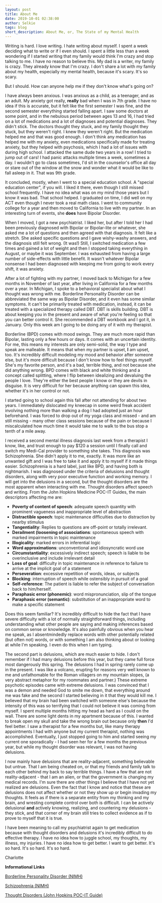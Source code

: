 ```yaml
---
layout: post
title: About Me
date: 2019-10-01 02:38:00
author: Selkie
tags: blog
short_description: About Me, or, The State of my Mental Health
---
```

Writing is hard.  I love writing.  I hate writing about myself.  I spent a week deciding what to write or if I even should.  I spent a little less than a week wondering if I started writing that my family would think I'm crazy and stop talking to me.  I have no reason to believe this.  My dad is a writer, my family is crazy. They already know that I'm crazy.  I don't share a lot with my family about my health, especially my mental health, because it's scary.  It's so scary.

But I should.  How can anyone help me if they don't know what's going on?  

I have always been anxious.  I was anxious as a child, as a teenager, and as an adult.  My anxiety got really, **really** bad when I was in 7th grade.  I have no idea if this is accurate, but it felt like the first semester I was fine, and the second semester everything started falling apart.  I saw some doctors at some point, and in the nebulous period between ages 13 and 16, I had tried on a lot of medications and a lot of diagnoses and potential diagnoses.  They didn't stick.  The doctors thought they stuck, and my family thought they stuck, but they weren't right.  I knew they weren't right.  But the medication helped me and that was good enough.  I don't think any medication has helped me with my anxiety, even medications specifically made for treating anxiety, but they helped with psychosis, which I had a lot of issues with during high school.  I attacked the same dude two years in a row!  I tried to jump out of cars!  I had panic attacks multiple times a week, sometimes a day.  I wouldn't go to class sometimes, I'd sit in the counselor's office all day or stare out of the window at the snow and wonder what it would be like to fall asleep in it.  That was 9th grade.

It concluded, mostly, when I went to a special education school.  A "special education center", if you will.  I liked it there, even though I still missed school frequently.  I have no idea what was on my mind those years but I know it was bad.  That school helped.  I graduated on time, I did well on my ACT even though I never took a real math class.  I went to community college for a year and then moved to California to live with my partner.  In an interesting turn of events, she **does** have Bipolar Disorder.

When I moved, I got a new psychiatrist.  I liked her, but after I told her I had been previously diagnosed with Bipolar or Bipolar-lite or whatever, she asked me a lot of questions and then agreed with that diagnosis.  It felt like a stretch.  She asked specific questions and I gave wishy-washy answers, and the diagnosis still felt wrong. (It was!)  Still, I switched medication a few times and gained a lot of weight and then I stopped taking everything in August, or maybe it was September.  I was exhausted from having a large number of side-effects with little benefit.  It wasn't whatever Bipolar nonsense I had been diagnosed with keeping me from going to work every shift, it was anxiety.  

After a lot of fighting with my partner, I moved back to Michigan for a few months in November of last year, after living in California for a few months over a year.  In Michigan, I spoke to a behavioral specialist about what I thought was wrong with me.  Borderline Personality Disorder can be abbreviated the same way as Bipolar Disorder, and it even has some similar symptoms.  It can't be primarily treated with medication, instead, it can be treated with a specialized therapy called DBT.  DBT is skills building.  DBT is about keeping you in the present and aware of what you're feeling so that you can better control it.  She recommended a DBT workbook and I got it, in January.  Only this week am I going to be doing any of it with my therapist.

Borderline (BPD) comes with mood swings.  They are much more rapid than Bipolar, lasting only a few hours or days.  It comes with an uncertain identity. For me, this means my interests are only semi-solid, the way I type and speak are malleable.  It means that when my partner is upset, **I** am upset, too.  It's incredibly difficult modeling my mood and behavior after someone else, but it's more difficult because I don't know how to feel things myself.  She's my favorite person, and it's a bad, terrible thing, and not because she did anything wrong.  BPD comes with black and white thinking and a concept called splitting, where I flip between idealizing and devaluing the people I love.  They're either the best people I know or they are devils in disguise.  It is very difficult for her because anything can spawn this idea, whether it's in her control or not.

I started going to school again this fall after not attending for about two years.  I immediately dislocated my kneecap in some weird freak accident involving nothing more than walking a dog I had adopted just an hour beforehand.  I was forced to drop out of my yoga class and missed - and am still missing - many other class sessions because of the pain or because I miscalculated how much time it would take me to walk to the bus stop a tenth of a mile away.

I received a second mental illness diagnosis last week from a therapist I know, like, and trust enough to pay $120 a session until I finally call and switch my Medi-Cal provider to something she takes.  This diagnosis was Schizophrenia.  She didn't apply it to me, exactly.  It was more like an unwanted gift and I was free to take it and apply it to myself if it made things easier.  Schizophrenia is a hard label, just like BPD, and having both is nightmarish.  I was diagnosed under the criteria of delusions and thought disorders, along with very poor executive function and working memory.  I will get into the delusions in a second, but the thought disorders are the most apparent when interacting with me.  Thought disorders affect speech and writing.  From the John Hopkins Medicine POC-IT Guides, the main descriptors affecting me are:
- **Poverty of content of speech**: adequate speech quantity with prominent vagueness and inappropriate level of abstraction
- **Distractible speech**: topic maintenance difficulties due to distraction by nearby stimulus
- **Tangentiality**: Replies to questions are off-point or totally irrelevant.
- **Derailment (loosening of associations**: spontaneous speech with marked impairments in topic maintenance
- **Illogicality**: marked errors in inferential logic
- **Word approximations**: unconventional and idiosyncratic word use
- **Circumstantiality**: excessively indirect speech; speech is liable to be overinclusive and include irrelevant detail
- **Loss of goal**: difficulty in topic maintenance in reference to failure to arrive at the implicit goal of a statement
- **Perseveration**: excessive repetition of words, ideas, or subjects
- **Blocking**: interruption of speech while ostensibly in pursuit of a goal
- **Self-reference**: The patient is liable to refer the subject of conversation back to him/herself.
- **Paraphasic error (phonemic)**: word mispronunciation, slip of the tongue
- **Paraphasic error (semantic)**: substitution of an inappropriate word to make a specific statement

Does this seem familiar?  It's incredibly difficult to hide the fact that I have severe difficulty with a lot of normally straightforward things, including understanding what other people are saying and making inferences based on common sense or knowledge.  It's also painfully obvious when you hear me speak, as I absentmindedly replace words with other potentially related (but often not) words, or with something I am also thinking about or looking at while I'm speaking.  I even do this when I am typing.

The second part is delusions, which are much easier to hide.  I don't remember if I had many delusions before this year, but they came full force most dangerously this spring.  The delusions I had in spring rarely come up in the present.  I was like a volcano, erupting for reasons very well known to me and unfathomable for the Roman villagers on my mountain slopes, (a very abstract metaphor for my roommates and partner.)  These extreme psychotic episodes came with extreme delusions.  I was convinced that I was a demon and needed God to smite me down, that everything around me was fake and the second I started believing in it that they would kill me.  I believed that my brain had been switched with someone else's because the intensity of this was so terrifying that I could not believe it was coming from myself.  I spent multiple months hitting my head as hard as I could on the wall.  There are some light dents in my apartment because of this.  I wanted to break open my skull and take the wrong brain out because only **then** I'd feel better.  I saw a therapist for a few months but, like many therapy appointments I had with anyone but my current therapist, nothing was accomplished.  Eventually, I just stopped going to him and started seeing my current one sporadically - I had seen her for a few months the previous year, but while my thought disorder was relevant, I was not having delusions.

I now mainly have delusions that are reality-adjacent, something believable but untrue.  That I am being cheated on, or that my friends and family talk to each other behind my back to say terrible things.  I have a few that are not reality-adjacent - that I am an alien, or that the government is changing my medical records.  I'm sure there are other things I believe that I have not yet realized are delusions. Even the fact that I know and notice that these are delusions does not affect whether or not they show up or begin invading my thoughts.  It feels as if there is a separate entity from my thinking and my brain, and wresting complete control over both is difficult.  I can be actively delusional **and** actively knowing, realizing, and countering my delusions - they stick, and that corner of my brain still tries to collect evidence as if to prove to myself that it is true.

I have been meaning to call my psychiatrist again to get medication because with thought disorders and delusions it's incredibly difficult to do effective therapy. I have no idea how to juggle school, my thoughts, my illness, my injuries.  I have no idea how to get better. I want to get better.  It's so hard.  It's so hard.  It's so hard.

Charlotte

**Informational Links**

[Borderline Personality Disorder (NIMH)](https://www.nimh.nih.gov/health/topics/borderline-personality-disorder/index.shtml)

[Schizophrenia (NIMH)](https://www.nimh.nih.gov/health/topics/schizophrenia/index.shtml)

[Thought Disorders (John Hopkins POC-IT Guide)](https://www.hopkinsguides.com/hopkins/view/Johns_Hopkins_Psychiatry_Guide/787025/all/Thought_Disorder)
